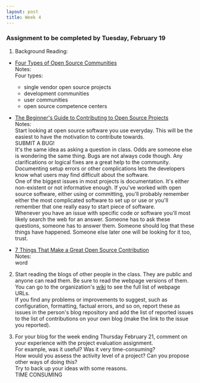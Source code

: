 ```yaml
---
layout: post
title: Week 4
---
```


### Assignment to be completed by Tuesday, February 19
1. Background Reading:  
  - [Four Types of Open Source Communities](https://opensource.com/business/13/6/four-types-organizational-structures-within-open-source-communities)  
Notes:  
Four types:  
    - single vendor open source projects  
    - development communities  
    - user communities  
    - open source competence centers  

  - [The Beginner's Guide to Contributing to Open Source Projects](https://blog.newrelic.com/engineering/open-source_gettingstarted/)  
Notes:  
Start looking at open source software you use everyday. This will be the easiest to have the motivation to contribute towards.  
SUBMIT A BUG!  
It's the same idea as asking a question in class. Odds are someone else is wondering the same thing. Bugs are not always code though. Any clarifications or logical fixes are a great help to the community. Documenting setup errors or other complications lets the developers know what users may find difficult about the software.  
One of the biggest issues in most projects is documentation. It's either non-existent or not informative enough. If you've worked with open source software, either using or committing, you'll probably remember either the most complicated software to set up or use or you'll remember that one really easy to start piece of software.  
Whenever you have an issue with specific code or software you'll most likely search the web for an answer. Someone has to ask these questions, someone has to answer them. Someone should log that these things have happened. Someone else later one will be looking for it too, trust.
  - [7 Things That Make a Great Open Source Contribution](https://blog.newrelic.com/2014/11/05/open-source-contribution/)  
Notes:  
word  

2. Start reading the blogs of other people in the class. They are public and anyone can read them. Be sure to read the webpage versions of them.  
You can go to the organization's [wiki](https://github.com/hunter-college-ossd-spr19/wiki) to see the full list of webpage URLs.  
If you find any problems or improvements to suggest, such as configuration, formatting, factual errors, and so on, report these as issues in the person's blog repository and add the list of reported issues to the list of contributions on your own blog (make the link to the issue you reported).  

3. For your blog for the week ending Thursday February 21, comment on your experience with the project evaluation assignment.  
For example, was it useful? Was it very time-consuming?  
How would you assess the activity level of a project? Can you propose other ways of doing this?  
Try to back up your ideas with some reasons.  
TIME CONSUMING